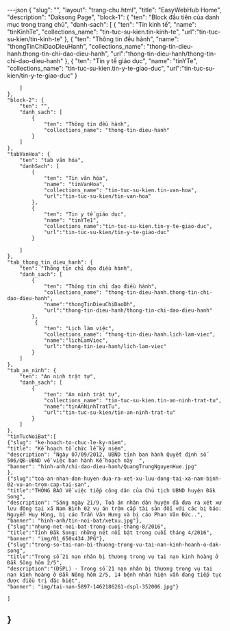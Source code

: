 ---json
{
    "slug": "",
    "layout": "trang-chu.html",
    "title": "EasyWebHub Home",
    "description": "Daksong Page",
      "block-1": {
        "ten": "Block đầu tiên của danh mục trong trang chủ",
        "danh-sach": [
            {
                "ten": "Tin kinh tế",
                "name": "tinKinhTe",
                "collections_name": "tin-tuc-su-kien.tin-kinh-te",
                "url":"tin-tuc-su-kien/tin-kinh-te"
            },
            {
                "ten": "Thông tin đều hành",
                "name": "thongTinChiDaoDieuHanh",
                "collections_name": "thong-tin-dieu-hanh.thong-tin-chi-dao-dieu-hanh",
                "url":"thong-tin-dieu-hanh/thong-tin-chi-dao-dieu-hanh"
            },
            {
                "ten": "Tin y tế giáo dục",
                "name": "tinYTe",
                "collections_name": "tin-tuc-su-kien.tin-y-te-giao-duc",
                "url":"tin-tuc-su-kien/tin-y-te-giao-duc"
            }
            
        ]
    },
    "block-2": {
        "ten": "",
        "danh_sach": [
            {
                "ten": "Thông tin đều hành",
                "collections_name": "thong-tin-dieu-hanh"
            }
        ]
    },
    "tabVanHoa": {
        "ten": "tab văn hóa",
        "danhSach": [
            {
                "ten": "Tin văn hóa",
                "name": "tinVanHoa",
                "collections_name": "tin-tuc-su-kien.tin-van-hoa",
                "url":"tin-tuc-su-kien/tin-van-hoa"
            },
            {
                "ten": "Tin y tế giáo dục",
                "name": "tinYTe1",
                "collections_name":"tin-tuc-su-kien.tin-y-te-giao-duc",
                "url":"tin-tuc-su-kien/tin-y-te-giao-duc"
            }
            
        ]
    },
    "tab_thong_tin_dieu_hanh": {
        "ten": "Thông tin chỉ đạo điều hành",
        "danh_sach": [
            {
                "ten": "Thông tin chỉ đạo điều hành",
                "collections_name": "thong-tin-dieu-hanh.thong-tin-chi-dao-dieu-hanh",
                "name":"thongTinDieuChiDaoDh",
                "url":"thong-tin-dieu-hanh/thong-tin-chi-dao-dieu-hanh"
            },
             {
                "ten": "Lịch làm việc",
                "collections_name": "thong-tin-dieu-hanh.lich-lam-viec",
                "name":"lichLamViec",
                "url":"thong-tin-ieu-hanh/lich-lam-viec"
            }
        ]
    },
    "tab_an_ninh": {
        "ten": "An ninh trật tự",
        "danh_sach": [
            {
                "ten": "An ninh trật tự",
                "collections_name": "tin-tuc-su-kien.tin-an-ninh-trat-tu",
                "name":"tinAnNinhTratTu",
                "url":"tin-tuc-su-kien/tin-an-ninh-trat-tu"
            }
        ]
    },
    "tinTucNoiBat":[ 
    {"slug": "ke-hoach-to-chuc-le-ky-niem",
    "title": "Kế hoạch tổ chức lễ kỷ niệm",
    "description": "Ngày 07/09/2012, UBND tỉnh ban hành Quyết định số 506/QĐ-UBND về việc ban hành Kế hoạch này  ",
    "banner": "hinh-anh/chi-dao-dieu-hanh/QuangTrungNguyenHue.jpg"
    },
    {"slug":"toa-an-nhan-dan-huyen-dua-ra-xet-xu-luu-dong-tai-xa-nam-binh-02-vu-an-trom-cap-tai-san",
    "title":"THÔNG BÁO Về việc tiếp công dân của Chủ tịch UBND huyện Đăk Song",
    "description": "Sáng ngày 21/9, Toà án nhân dân huyện đã đưa ra xét xử lưu động tại xã Nam Bình 02 vụ án trộm cắp tài sản đối với các bị báo: Nguyễn Huy Hùng, bị cáo Trần Văn Hưng và bị cáo Phan Văn Đức..",
    "banner": "hinh-anh/tin-noi-bat/xetxu.jpg"},
    {"slug":"nhung-net-noi-bat-trong-cuoi-thang-8/2016",
    "title":"Tỉnh Đăk Song: những nét nổi bật trong cuối tháng 4/2016",
    "banner": "img/01_650x434.JPG"},
    {"slug":"trong-so-tai-nan-bi-thuong-trong-vu-tai-nan-kinh-hoanh-o-dak-song",
    "title":"Trong số 21 nạn nhân bị thương trong vụ tai nạn kinh hoàng ở Đắk Sông hôm 2/5",
    "description":"(ĐSPL) - Trong số 21 nạn nhân bị thương trong vụ tai nạn kinh hoàng ở Đắk Nông hôm 2/5, 14 bệnh nhân hiện vẫn đang tiếp tục được điều trị đặc biệt",
    "banner": "img/tai-nan-5897-1462186261-dspl-352006.jpg"}

    ]
}
---